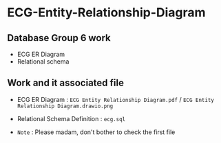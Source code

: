 # ECG-Entity-Relationship-Diagram

## Database Group 6 work

- ECG ER Diagram
- Relational schema

## Work and it associated file

- ECG ER Diagram : `ECG Entity Relationship Diagram.pdf` / `ECG Entity Relationship Diagram.drawio.png`

- Relational Schema Definition : `ecg.sql`

- `Note` : Please madam, don't bother to check the first file
